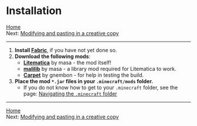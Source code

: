 # Installation

[Home](../home.md)\
Next: [Modifying and pasting in a creative copy](creative_copy.md)

---

1. **Install [Fabric](https://fabricmc.net/use/installer/)**, if you have not yet done  so.
2. **Download the following mods**:
   - **[Litematica](https://www.curseforge.com/minecraft/mc-mods/litematica/files)** by masa - the mod itself!
   - **[malilib](https://www.curseforge.com/minecraft/mc-mods/malilib/files)** by masa - a library mod required for Litematica to work.
   - **[Carpet](https://modrinth.com/mod/carpet)** by gnembon - for help in testing the build.
3. **Place the mod `*.jar` files in your `.minecraft/mods` folder.**
   - If you do not know how to get to your `.minecraft` folder, see the page: [Navigating the `.minecraft` folder](../auxiliary/navigating_minecraft_directory.md)

---

[Home](../home.md)\
Next: [Modifying and pasting in a creative copy](creative_copy.md)